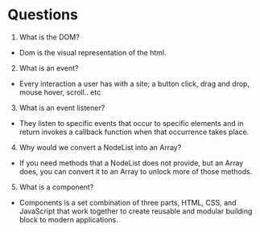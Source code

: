 # Questions

1. What is the DOM?
  - Dom is the visual representation of the html.
2. What is an event?
  - Every interaction a user has with a site; a button click, drag and drop, mouse hover, scroll.. etc
3. What is an event listener?
  - They listen to specific events that occur to specific elements and in return invokes a callback function when that occurrence takes place.
4. Why would we convert a NodeList into an Array?
  - If you need methods that a NodeList does not provide, but an Array does, you can convert it to an Array to unlock more of those methods.
5. What is a component? 
  - Components is a set combination of three parts, HTML, CSS, and JavaScript that work together to create reusable and modular building block to modern applications.